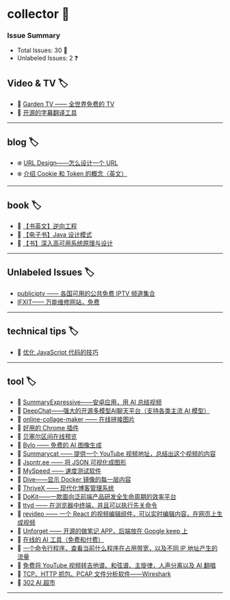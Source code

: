 # collector 📖
### Issue Summary
- Total Issues: 30 📝
- Unlabeled Issues: 2 ❓

## Video & TV 🏷️
- 👻 [Garden TV ——  全世界免费的 TV](https://github.com/dengaye/collector/issues/39)
- 👻 [开源的字幕翻译工具](https://github.com/dengaye/collector/issues/38)

---

## blog 🏷️
- ❄️ [URL Design——怎么设计一个 URL](https://github.com/dengaye/collector/issues/43)
- ❄️ [介绍 Cookie 和 Token 的概念（英文）](https://github.com/dengaye/collector/issues/15)

---

## book 🏷️
- 👯 [【书英文】逆向工程](https://github.com/dengaye/collector/issues/37)
- 👯 [【电子书】Java 设计模式](https://github.com/dengaye/collector/issues/36)
- 👯 [【书】深入高可用系统原理与设计](https://github.com/dengaye/collector/issues/31)

---

## Unlabeled Issues 🏷️
-  [publiciptv —— 各国可用的公共免费 IPTV 频道集合](https://github.com/dengaye/collector/issues/35)
-  [IFXIT—— 万能维修网站，免费](https://github.com/dengaye/collector/issues/34)

---

## technical tips 🏷️
- 🍃 [优化 JavaScript 代码的技巧 ](https://github.com/dengaye/collector/issues/23)

---

## tool 🏷️
- 🎃 [SummaryExpressive——安卓应用，用 AI 总结视频](https://github.com/dengaye/collector/issues/42)
- 🎃 [DeepChat——强大的开源多模型AI聊天平台（支持各类主流 AI 模型）](https://github.com/dengaye/collector/issues/41)
- 🎃 [online-collage-maker —— 在线拼接图片](https://github.com/dengaye/collector/issues/40)
- 🎃 [好用的 Chrome 插件](https://github.com/dengaye/collector/issues/33)
- 🎃 [贝塞尔区间在线预览](https://github.com/dengaye/collector/issues/32)
- 🎃 [Bylo —— 免费的 AI 图像生成](https://github.com/dengaye/collector/issues/30)
- 🎃 [Summarycat —— 提供一个 YouTube 视频地址，总结出这个视频的内容](https://github.com/dengaye/collector/issues/29)
- 🎃 [Jsontr.ee —— 将 JSON 可视化成图形](https://github.com/dengaye/collector/issues/28)
- 🎃 [MySpeed —— 速度测试软件](https://github.com/dengaye/collector/issues/27)
- 🎃 [Dive——显示 Docker 镜像的每一层内容](https://github.com/dengaye/collector/issues/26)
- 🎃 [ThriveX —— 现代化博客管理系统](https://github.com/dengaye/collector/issues/25)
- 🎃 [DoKit——一款面向泛前端产品研发全生命周期的效率平台](https://github.com/dengaye/collector/issues/24)
- 🎃 [ttyd —— 在浏览器中终端，并且可以执行先关命令](https://github.com/dengaye/collector/issues/22)
- 🎃 [revideo —— 一个 React 的视频编辑组件，可以实时编辑内容，在网页上生成视频](https://github.com/dengaye/collector/issues/21)
- 🎃 [Unforget —— 开源的做笔记 APP，后端放在 Google keep 上](https://github.com/dengaye/collector/issues/20)
- 🎃 [在线的 AI 工具（免费和付费）](https://github.com/dengaye/collector/issues/19)
- 🎃 [一个命令行程序，查看当前什么程序在占用带宽，以及不同 IP 地址产生的流量](https://github.com/dengaye/collector/issues/18)
- 🎃 [免费将 YouTube 视频转吉他谱、和弦谱、主旋律，人声分离以及 AI 翻唱](https://github.com/dengaye/collector/issues/17)
- 🎃 [TCP、HTTP 抓包、PCAP 文件分析软件——Wireshark](https://github.com/dengaye/collector/issues/16)
- 🎃 [302 AI 超市](https://github.com/dengaye/collector/issues/14)

---

